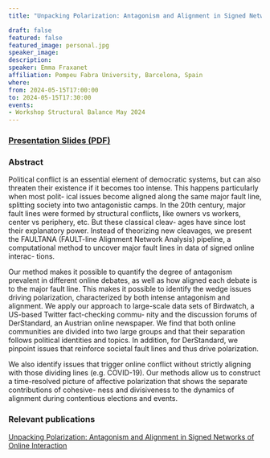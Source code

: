 ```yaml
---
title: "Unpacking Polarization: Antagonism and Alignment in Signed Networks of Online Interaction"

draft: false
featured: false
featured_image: personal.jpg
speaker_image:
description:
speaker: Emma Fraxanet
affiliation: Pompeu Fabra University, Barcelona, Spain
where:
from: 2024-05-15T17:00:00
to: 2024-05-15T17:30:00
events:
- Workshop Structural Balance May 2024 
---
```




### [Presentation Slides (PDF)](Presentation-Fraxanet.pdf)


### Abstract


Political conflict is an essential element of democratic systems, but can also threaten
their existence if it becomes too intense. This happens particularly when most polit-
ical issues become aligned along the same major fault line, splitting society into two
antagonistic camps. In the 20th century, major fault lines were formed by structural
conflicts, like owners vs workers, center vs periphery, etc. But these classical cleav-
ages have since lost their explanatory power. Instead of theorizing new cleavages,
we present the FAULTANA (FAULT-line Alignment Network Analysis) pipeline, a
computational method to uncover major fault lines in data of signed online interac-
tions. 

Our method makes it possible to quantify the degree of antagonism prevalent
in different online debates, as well as how aligned each debate is to the major
fault line. This makes it possible to identify the wedge issues driving polarization,
characterized by both intense antagonism and alignment. We apply our approach
to large-scale data sets of Birdwatch, a US-based Twitter fact-checking commu-
nity and the discussion forums of DerStandard, an Austrian online newspaper. We
find that both online communities are divided into two large groups and that their
separation follows political identities and topics. In addition, for DerStandard, we
pinpoint issues that reinforce societal fault lines and thus
drive polarization. 

We
also identify issues that trigger online conflict without strictly aligning with those
dividing lines (e.g. COVID-19). Our methods allow us to construct a time-resolved
picture of affective polarization that shows the separate contributions of cohesive-
ness and divisiveness to the dynamics of alignment during contentious elections and
events.

### Relevant publications 

[Unpacking Polarization: Antagonism and
Alignment in Signed Networks of Online Interaction](Unpacking_Polarization_Emma_Fraxanet.pdf)
